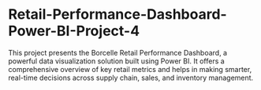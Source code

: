 # Retail-Performance-Dashboard-Power-BI-Project-4
This project presents the Borcelle Retail Performance Dashboard, a powerful data visualization solution built using Power BI. It offers a comprehensive overview of key retail metrics and helps in making smarter, real-time decisions across supply chain, sales, and inventory management.
